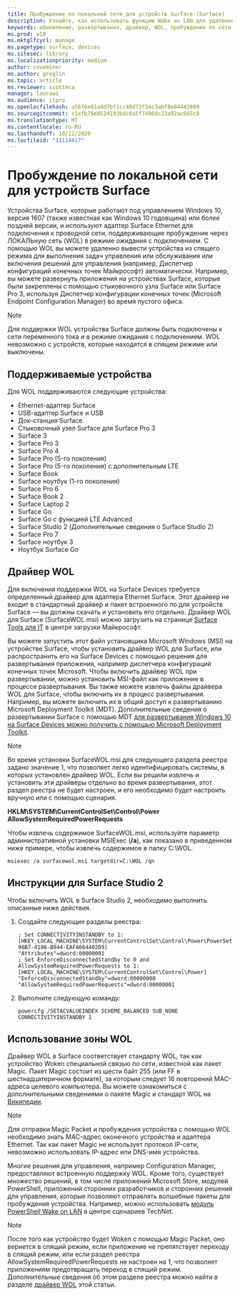 ```yaml
---
title: Пробуждение по локальной сети для устройств Surface (Surface)
description: Узнайте, как использовать функцию Wake on LAN для удаленного пробуждения устройств для выполнения задач управления или обслуживания, а также для автоматического включения решений для управления, даже если питание устройств отключено.
keywords: обновление, развертывание, драйвер, WOL, пробуждение по сети
ms.prod: w10
ms.mktglfcycl: manage
ms.pagetype: surface, devices
ms.sitesec: library
ms.localizationpriority: medium
author: coveminer
ms.author: greglin
ms.topic: article
ms.reviewer: scottmca
manager: laurawi
ms.audience: itpro
ms.openlocfilehash: a56f6e01a4d7bf1cc40d73f34c3abf8e04443989
ms.sourcegitcommit: c1efb75e8524193bdc0a5f7496dc23a92ac665c8
ms.translationtype: MT
ms.contentlocale: ru-RU
ms.lasthandoff: 10/12/2020
ms.locfileid: "11114617"
---
```

# Пробуждение по локальной сети для устройств Surface

Устройства Surface, которые работают под управлением Windows 10, версия 1607 (также известная как Windows 10 годовщина) или более поздней версии, и используют адаптер Surface Ethernet для подключения к проводной сети, поддерживающие пробуждение через ЛОКАЛЬную сеть (WOL) в режиме ожидания с подключением. С помощью WOL вы можете удаленно вывести устройства из спящего режима для выполнения задач управления или обслуживания или включения решений для управления (например, Диспетчер конфигураций конечных точек Майкрософт) автоматически. Например, вы можете развернуть приложения на устройствах Surface, которые были закреплены с помощью стыковочного узла Surface или Surface Pro 3, используя Диспетчер конфигурации конечных точек (Microsoft Endpoint Configuration Manager) во время пустого офиса.

>[!NOTE]
>Для поддержки WOL устройства Surface должны быть подключены к сети переменного тока и в режиме ожидания с подключением. WOL невозможно с устройств, которые находятся в спящем режиме или выключены.

## Поддерживаемые устройства

Для WOL поддерживаются следующие устройства:

* Ethernet-адаптер Surface
* USB-адаптер Surface и USB
* Док-станция Surface.
* Стыковочный узел Surface для Surface Pro 3
* Surface 3
* Surface Pro 3
* Surface Pro 4
* Surface Pro (5-го поколения)
* Surface Pro (5-го поколения) с дополнительным LTE
* Surface Book
* Surface ноутбук (1-го поколения)
* Surface Pro 6
* Surface Book 2
* Surface Laptop 2
* Surface Go
* Surface Go с функцией LTE Advanced
* Surface Studio 2 (Дополнительные сведения о Surface Studio 2)
* Surface Pro 7
* Surface ноутбук 3
* Ноутбук Surface Go

## Драйвер WOL

Для включения поддержки WOL на Surface Devices требуется определенный драйвер для адаптера Ethernet Surface. Этот драйвер не входит в стандартный драйвер и пакет встроенного по для устройств Surface — вы должны скачать и установить его отдельно. Драйвер WOL для Surface (SurfaceWOL.msi) можно загрузить на странице [Surface Tools для IT](https://www.microsoft.com/download/details.aspx?id=46703) в центре загрузки Майкрософт.

Вы можете запустить этот файл установщика Microsoft Windows (MSI) на устройстве Surface, чтобы установить драйвер WOL для Surface, или распространить его на Surface Devices с помощью решения для развертывания приложения, например диспетчера конфигураций конечных точек Microsoft. Чтобы включить драйвер WOL при развертывании, можно установить MSI-файл как приложение в процессе развертывания. Вы также можете извлечь файлы драйвера WOL для Surface, чтобы включить их в процесс развертывания. Например, вы можете включить их в общий доступ к развертыванию Microsoft Deployment Toolkit (MDT). Дополнительные сведения о развертывании Surface с помощью MDT [для развертывания Windows 10 на Surface Devices можно получить с помощью Microsoft Deployment Toolkit](https://technet.microsoft.com/itpro/surface/deploy-windows-10-to-surface-devices-with-mdt).

> [!NOTE]
> Во время установки SurfaceWOL.msi для следующего раздела реестра задано значение 1, что позволяет легко идентифицировать системы, в которых установлен драйвер WOL. Если вы решили извлечь и установить эти драйверы отдельно во время развертывания, этот раздел реестра не будет настроен, и его необходимо будет настроить вручную или с помощью сценария.
> 
> **HKLM\SYSTEM\CurrentControlSet\Control\Power AllowSystemRequiredPowerRequests** 

Чтобы извлечь содержимое SurfaceWOL.msi, используйте параметр административной установки MSIExec (**/a**), как показано в приведенном ниже примере, чтобы извлечь содержимое в папку C:\WOL\.

   `msiexec /a surfacewol.msi targetdir=C:\WOL /qn`

## Инструкции для Surface Studio 2

Чтобы включить WOL в Surface Studio 2, необходимо выполнить описанные ниже действия.

1. Создайте следующие разделы реестра:

   ```console
   ; Set CONNECTIVITYINSTANDBY to 1:
   [HKEY_LOCAL_MACHINE\SYSTEM\CurrentControlSet\Control\Power\PowerSettings\F15576E8-98B7-4186-B944-EAFA664402D9]
   "Attributes"=dword:00000001
   ; Set EnforceDisconnectedStandby to 0 and AllowSystemRequiredPowerRequests to 1:
   [HKEY_LOCAL_MACHINE\SYSTEM\CurrentControlSet\Control\Power]
   "EnforceDisconnectedStandby"=dword:00000000
   "AllowSystemRequiredPowerRequests"=dword:00000001
   ```

2. Выполните следующую команду:

    ```powercfg /SETACVALUEINDEX SCHEME_BALANCED SUB_NONE CONNECTIVITYINSTANDBY 1```

## Использование зоны WOL

Драйвер WOL в Surface соответствует стандарту WOL, так как устройство Woken специальной связью по сети, известной как пакет Magic. Пакет Magic состоит из шести байт 255 (или FF в шестнадцатеричном формате), за которым следует 16 повторений MAC-адреса целевого компьютера. Вы можете ознакомиться с дополнительными сведениями о пакете Magic и стандарт WOL на [Википедии](https://wikipedia.org/wiki/Wake-on-LAN#Magic_packet).

>[!NOTE]
>Для отправки Magic Packet и пробуждения устройства с помощью WOL необходимо знать MAC-адрес оконечного устройства и адаптера Ethernet. Так как пакет Magic не использует протокол IP-сети, невозможно использовать IP-адрес или DNS-имя устройства.

Многие решения для управления, например Configuration Manager, предоставляют встроенную поддержку WOL. Кроме того, существует множество решений, в том числе приложений Microsoft Store, модулей PowerShell, приложений сторонних разработчиков и сторонних решений для управления, которые позволяют отправлять волшебные пакеты для пробуждения устройства. Например, можно использовать [модуль PowerShell Wake on LAN](https://gallery.technet.microsoft.com/scriptcenter/Wake-On-Lan-815424c4) в центре сценариев TechNet. 

>[!NOTE]
>После того как устройство будет Woken с помощью Magic Packet, оно вернется в спящий режим, если приложение не препятствует переходу в спящий режим, или если раздел реестра AllowSystemRequiredPowerRequests не настроен на 1, что позволяет приложениям предотвращать переход в спящий режим. Дополнительные сведения об этом разделе реестра можно найти в разделе [драйвер WOL](#wol-driver) этой статьи.
